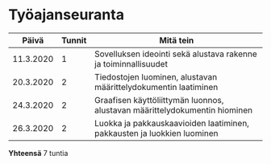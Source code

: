 
# Työajanseuranta

| Päivä | Tunnit | Mitä tein |
| ------ | ------ | ------- |
| 11.3.2020 | 1 | Sovelluksen ideointi sekä alustava rakenne ja toiminnallisuudet |
| 20.3.2020 | 2 | Tiedostojen luominen, alustavan määrittelydokumentin laatiminen |
| 24.3.2020 | 2 | Graafisen käyttöliittymän luonnos, alustavan määrittelydokumentin hiominen |
| 26.3.2020 | 2 | Luokka ja pakkauskaavioiden laatiminen, pakkausten ja luokkien luominen |

**Yhteensä** 7 tuntia
